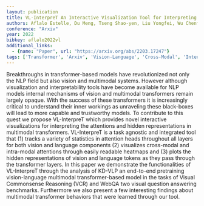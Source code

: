 ```yaml
---
layout: publication
title: VL-InterpreT An Interactive Visualization Tool for Interpreting Vision-Language Transformers
authors: Aflalo Estelle, Du Meng, Tseng Shao-yen, Liu Yongfei, Wu Chenfei, Duan Nan, Lal Vasudev
conference: "Arxiv"
year: 2022
bibkey: aflalo2022vl
additional_links:
  - {name: "Paper", url: "https://arxiv.org/abs/2203.17247"}
tags: ['Transformer', 'Arxiv', 'Vision-Language', 'Cross-Modal', 'Interpretability']
---
```

Breakthroughs in transformer-based models have revolutionized not only the NLP field but also vision and multimodal systems. However although visualization and interpretability tools have become available for NLP models internal mechanisms of vision and multimodal transformers remain largely opaque. With the success of these transformers it is increasingly critical to understand their inner workings as unraveling these black-boxes will lead to more capable and trustworthy models. To contribute to this quest we propose VL-InterpreT which provides novel interactive visualizations for interpreting the attentions and hidden representations in multimodal transformers. VL-InterpreT is a task agnostic and integrated tool that (1) tracks a variety of statistics in attention heads throughout all layers for both vision and language components (2) visualizes cross-modal and intra-modal attentions through easily readable heatmaps and (3) plots the hidden representations of vision and language tokens as they pass through the transformer layers. In this paper we demonstrate the functionalities of VL-InterpreT through the analysis of KD-VLP an end-to-end pretraining vision-language multimodal transformer-based model in the tasks of Visual Commonsense Reasoning (VCR) and WebQA two visual question answering benchmarks. Furthermore we also present a few interesting findings about multimodal transformer behaviors that were learned through our tool.
